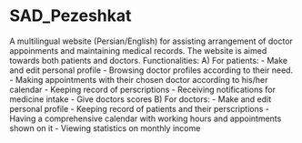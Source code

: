 # SAD_Pezeshkat
A multilingual website (Persian/English) for assisting arrangement of doctor appoinments and maintaining medical records. 
The website is aimed towards both patients and doctors.
Functionalities:
A) For patients:
    - Make and edit personal profile
    - Browsing doctor profiles according to their need.
    - Making appointments with their chosen doctor according to his/her calendar
    - Keeping record of perscriptions 
    - Receiving notifications for medicine intake 
    - Give doctors scores
B) For doctors:
    - Make and edit personal profile
    - Keeping record of patients and their perscriptions
    - Having a comprehensive calendar with working hours and appointments shown on it
    - Viewing statistics on monthly income



